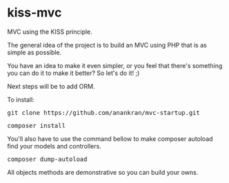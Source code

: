 # kiss-mvc
MVC using the KISS principle.

The general idea of the project is to build an MVC using PHP that is as simple as possible.

You have an idea to make it even simpler, or you feel that there's something you can do it to make it better? So let's do it! ;)

Next steps will be to add ORM.

To install:

<pre>git clone https://github.com/anankran/mvc-startup.git</pre>

<pre>composer install</pre>

You'll also have to use the command bellow to make composer autoload find your models and controllers.

<pre>composer dump-autoload</pre>

All objects methods are demonstrative so you can build your owns.
